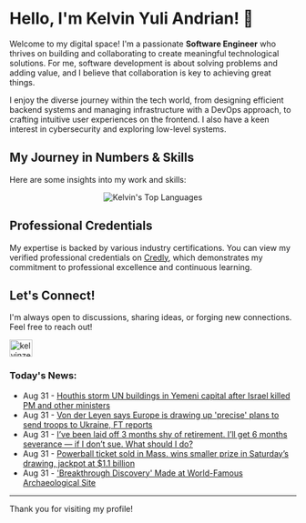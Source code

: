 # Hello, I'm Kelvin Yuli Andrian! 👋

Welcome to my digital space! I'm a passionate **Software Engineer** who thrives on building and collaborating to create meaningful technological solutions. For me, software development is about solving problems and adding value, and I believe that collaboration is key to achieving great things.

I enjoy the diverse journey within the tech world, from designing efficient backend systems and managing infrastructure with a DevOps approach, to crafting intuitive user experiences on the frontend. I also have a keen interest in cybersecurity and exploring low-level systems.

## My Journey in Numbers & Skills

Here are some insights into my work and skills:

<p align="center">
  <img src="https://github-readme-stats.vercel.app/api/top-langs/?username=kelvinzer0&layout=compact&theme=radical" alt="Kelvin's Top Languages" />
</p>

## Professional Credentials

My expertise is backed by various industry certifications. You can view my verified professional credentials on [Credly](https://www.credly.com/users/kelvin-yuli-andrian/badges), which demonstrates my commitment to professional excellence and continuous learning.

## Let's Connect!

I'm always open to discussions, sharing ideas, or forging new connections. Feel free to reach out!

<p align="left">
    <a href="https://linkedin.com/in/kelvinzero" target="blank"><img align="center" src="https://cdn.jsdelivr.net/npm/simple-icons@3.0.1/icons/linkedin.svg" alt="kelvinzero" height="30" width="40" /></a>
</p>

### Today's News:

<!-- feed start -->
- Aug 31 - [Houthis storm UN buildings in Yemeni capital after Israel killed PM and other ministers](https://www.yahoo.com/news/articles/houthis-storm-un-building-yemeni-143341461.html)
- Aug 31 - [Von der Leyen says Europe is drawing up 'precise' plans to send troops to Ukraine, FT reports](https://www.yahoo.com/news/articles/von-der-leyen-says-europe-173254566.html)
- Aug 31 - [I’ve been laid off 3 months shy of retirement. I’ll get 6 months severance — if I don’t sue. What should I do?](https://finance.yahoo.com/news/ve-laid-off-3-months-163000456.html)
- Aug 31 - [Powerball ticket sold in Mass. wins smaller prize in Saturday’s drawing, jackpot at $1.1 billion](https://www.yahoo.com/news/articles/powerball-ticket-sold-mass-wins-162747657.html)
- Aug 31 - ['Breakthrough Discovery' Made at World-Famous Archaeological Site](https://www.yahoo.com/news/articles/breakthrough-discovery-made-world-famous-160000205.html)
<!-- feed end -->

---

Thank you for visiting my profile!
